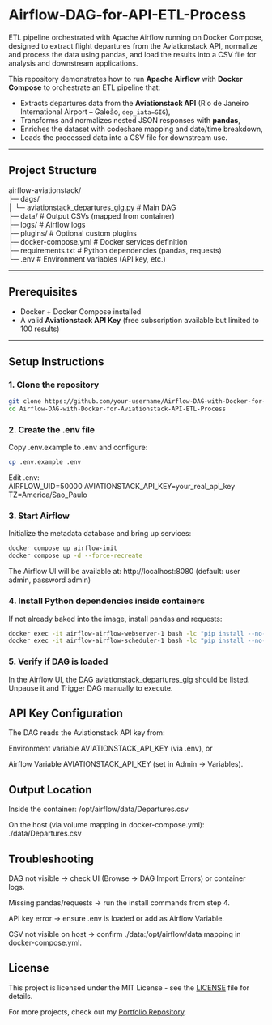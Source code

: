 # Airflow-DAG-for-API-ETL-Process
ETL pipeline orchestrated with Apache Airflow running on Docker Compose, designed to extract flight departures from the Aviationstack API, normalize and process the data using pandas, and load the results into a CSV file for analysis and downstream applications.

This repository demonstrates how to run **Apache Airflow** with **Docker Compose** to orchestrate an ETL pipeline that:
- Extracts departures data from the **Aviationstack API** (Rio de Janeiro International Airport – Galeão, `dep_iata=GIG`),
- Transforms and normalizes nested JSON responses with **pandas**,
- Enriches the dataset with codeshare mapping and date/time breakdown,
- Loads the processed data into a CSV file for downstream use.
  
---  
  
## Project Structure    
  
airflow-aviationstack/  
├─ dags/  
│ └─ aviationstack_departures_gig.py # Main DAG  
├─ data/ # Output CSVs (mapped from container)  
├─ logs/ # Airflow logs  
├─ plugins/ # Optional custom plugins  
├─ docker-compose.yml # Docker services definition  
├─ requirements.txt # Python dependencies (pandas, requests)  
└─ .env # Environment variables (API key, etc.)  
  
---  
  
## Prerequisites  
  
- Docker + Docker Compose installed
- A valid **Aviationstack API Key** (free subscription available but limited to 100 results)
  
---  
  
## Setup Instructions  

### 1. Clone the repository  
```bash
git clone https://github.com/your-username/Airflow-DAG-with-Docker-for-Aviationstack-API-ETL-Process.git
cd Airflow-DAG-with-Docker-for-Aviationstack-API-ETL-Process
```  
### 2. Create the .env file  
Copy .env.example to .env and configure:  
```bash
cp .env.example .env
```

Edit .env:  
AIRFLOW_UID=50000
AVIATIONSTACK_API_KEY=your_real_api_key
TZ=America/Sao_Paulo  
  
### 3. Start Airflow  
Initialize the metadata database and bring up services:
```bash 
docker compose up airflow-init
docker compose up -d --force-recreate
```  

The Airflow UI will be available at:
http://localhost:8080 (default: user admin, password admin)  

### 4. Install Python dependencies inside containers  
  
If not already baked into the image, install pandas and requests:  
```bash
docker exec -it airflow-airflow-webserver-1 bash -lc "pip install --no-cache-dir pandas==2.2.2 requests==2.32.3"
docker exec -it airflow-airflow-scheduler-1 bash -lc "pip install --no-cache-dir pandas==2.2.2 requests==2.32.3"
```  

### 5. Verify if DAG is loaded  
  
In the Airflow UI, the DAG aviationstack_departures_gig should be listed.
Unpause it and Trigger DAG manually to execute.

## API Key Configuration

The DAG reads the Aviationstack API key from:

Environment variable AVIATIONSTACK_API_KEY (via .env), or

Airflow Variable AVIATIONSTACK_API_KEY (set in Admin → Variables).

## Output Location

Inside the container:
/opt/airflow/data/Departures.csv

On the host (via volume mapping in docker-compose.yml):
./data/Departures.csv

## Troubleshooting

DAG not visible → check UI (Browse → DAG Import Errors) or container logs.

Missing pandas/requests → run the install commands from step 4.

API key error → ensure .env is loaded or add as Airflow Variable.

CSV not visible on host → confirm ./data:/opt/airflow/data mapping in docker-compose.yml.


## License
This project is licensed under the MIT License - see the [LICENSE](LICENSE) file for details.  
  
For more projects, check out my [Portfolio Repository](https://github.com/rodolfoplng/Portfolio).














